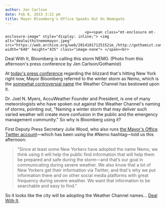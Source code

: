 ```yaml
---
author: Jen Carlson
date: Feb 8, 2013 3:21 pm
title: Mayor Bloomberg's Office Speaks Out On Nemogate
---
```


	
										<p><span class="mt-enclosure mt-enclosure-image" style="display: inline;"> <img alt="dealwithitnemomayor.jpeg" src="https://web.archive.org/web/20141017125152im_/http://gothamist.com/attachments/arts_jen/dealwithitnemomayor.jpeg" width="640" height="435" class="image-none"> </span><br>
<span class="photo_caption">Deal With It, Bloomberg is calling this storm NEMO. (Photo from this afternoon&apos;s press conference by Jen Carlson/Gothamist)</span></p>

<p>At <a href="https://web.archive.org/web/20141017125152/http://gothamist.com/2013/02/08/video_mayor_bloomberg_updates_the_c.php">today&apos;s press conference</a> regarding the blizzard that&apos;s hitting New York right now, Mayor Bloomberg referred to the winter storm as Nemo, which is the <a href="https://web.archive.org/web/20141017125152/http://gothamist.com/2013/02/08/dumping_nemo_has_the_weather_channe.php">somewhat controversial name</a> the Weather Channel has bestowed upon it.</p>

<p>Dr. Joel N. Myers, AccuWeather Founder and President, is one of many meteorologists who have spoken out against the Weather Channel&apos;s naming of storms, pointing out, &quot;Naming a winter storm that may deliver such varied weather will create more confusion in the public and the emergency management community.&quot; So why is Bloomberg using it? </p>

<p>First Deputy Press Secretary Julie Wood, who also runs <a href="https://web.archive.org/web/20141017125152/https://twitter.com/NYCMayorsOffice">the Mayor&apos;s Office Twitter account</a>&#x2014;which has been using the #Nemo hashtag&#x2014;told us this afternoon:</p><blockquote>&quot;Since at least some New Yorkers have adopted the name Nemo, we think using it will help the public find information that will help them be prepared and safe during the storm&#x2014;and that&#x2019;s our goal in communicating during severe weather. We also know that a lot of New Yorkers get their information via Twitter, and that&apos;s why we put information there and on other social media platforms with great frequency during severe weather. We want that information to be searchable and easy to find.&quot;</blockquote>So it looks like the city will be adopting the Weather Channel names... <a href="https://web.archive.org/web/20141017125152/http://gothamist.com/tags/dealwithit">Deal With It</a>.<p></p>					
										
									
				